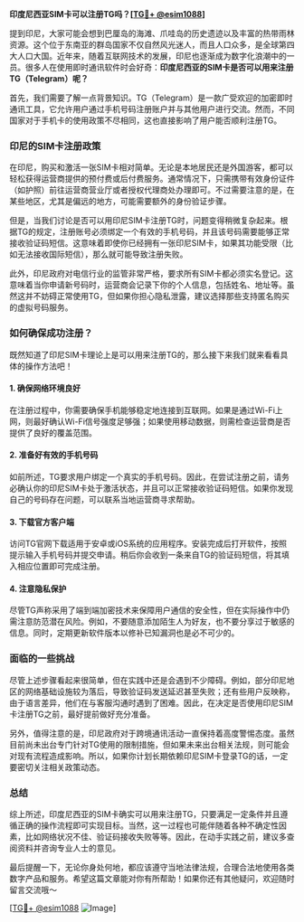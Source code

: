 **印度尼西亚SIM卡可以注册TG吗？[[TG💪+ @esim1088](https://t.me/s/esim1088)]**

提到印尼，大家可能会想到巴厘岛的海滩、爪哇岛的历史遗迹以及丰富的热带雨林资源。这个位于东南亚的群岛国家不仅自然风光迷人，而且人口众多，是全球第四大人口大国。近年来，随着互联网技术的发展，印尼也逐渐成为数字化浪潮中的一员。很多人在使用即时通讯软件时会好奇：**印度尼西亚的SIM卡是否可以用来注册TG（Telegram）呢？**

首先，我们需要了解一点背景知识。TG（Telegram）是一款广受欢迎的加密即时通讯工具，它允许用户通过手机号码注册账户并与其他用户进行交流。然而，不同国家对于手机卡的使用政策不尽相同，这也直接影响了用户能否顺利注册TG。

### 印尼的SIM卡注册政策

在印尼，购买和激活一张SIM卡相对简单。无论是本地居民还是外国游客，都可以轻松获得运营商提供的预付费或后付费服务。通常情况下，只需携带有效身份证件（如护照）前往运营商营业厅或者授权代理商处办理即可。不过需要注意的是，在某些地区，尤其是偏远的地方，可能需要额外的身份验证步骤。

但是，当我们讨论是否可以用印尼SIM卡注册TG时，问题变得稍微复杂起来。根据TG的规定，注册账号必须绑定一个有效的手机号码，并且该号码需要能够正常接收验证码短信。这意味着即使你已经拥有一张印尼SIM卡，如果其功能受限（比如无法接收国际短信），那么就可能导致注册失败。

此外，印尼政府对电信行业的监管非常严格，要求所有SIM卡都必须实名登记。这意味着当你申请新号码时，运营商会记录下你的个人信息，包括姓名、地址等。虽然这并不妨碍正常使用TG，但如果你担心隐私泄露，建议选择那些支持匿名购买的虚拟号码服务。

### 如何确保成功注册？

既然知道了印尼SIM卡理论上是可以用来注册TG的，那么接下来我们就来看看具体的操作方法吧！

#### 1. 确保网络环境良好
在注册过程中，你需要确保手机能够稳定地连接到互联网。如果是通过Wi-Fi上网，则最好确认Wi-Fi信号强度足够强；如果使用移动数据，则需检查运营商是否提供了良好的覆盖范围。

#### 2. 准备好有效的手机号码
如前所述，TG要求用户绑定一个真实的手机号码。因此，在尝试注册之前，请务必确认你的印尼SIM卡处于激活状态，并且可以正常接收验证码短信。如果你发现自己的号码存在问题，可以联系当地运营商寻求帮助。

#### 3. 下载官方客户端
访问TG官网下载适用于安卓或iOS系统的应用程序。安装完成后打开软件，按照提示输入手机号码并提交申请。稍后你会收到一条来自TG的验证码短信，将其填入相应位置即可完成注册。

#### 4. 注意隐私保护
尽管TG声称采用了端到端加密技术来保障用户通信的安全性，但在实际操作中仍需注意防范潜在风险。例如，不要随意添加陌生人为好友，也不要分享过于敏感的信息。同时，定期更新软件版本以修补已知漏洞也是必不可少的。

### 面临的一些挑战

尽管上述步骤看起来很简单，但在实践中还是会遇到不少障碍。例如，部分印尼地区的网络基础设施较为落后，导致验证码发送延迟甚至失败；还有些用户反映称，由于语言差异，他们在与客服沟通时遇到了困难。因此，在决定是否使用印尼SIM卡注册TG之前，最好提前做好充分准备。

另外，值得注意的是，印尼政府对于跨境通讯活动一直保持着高度警惕态度。虽然目前尚未出台专门针对TG使用的限制措施，但如果未来出台相关法规，则可能会对现有流程造成影响。所以，如果你计划长期依赖印尼SIM卡登录TG的话，一定要密切关注相关政策动态。

### 总结

综上所述，印度尼西亚的SIM卡确实可以用来注册TG，只要满足一定条件并且遵循正确的操作流程即可实现目标。当然，这一过程也可能伴随着各种不确定性因素，比如网络状况不佳、验证码接收失败等等。因此，在动手实践之前，建议多查阅资料并咨询专业人士的意见。

最后提醒一下，无论你身处何地，都应该遵守当地法律法规，合理合法地使用各类数字产品和服务。希望这篇文章能对你有所帮助！如果你还有其他疑问，欢迎随时留言交流哦～

[[TG💪+ @esim1088](https://t.me/s/esim1088) ![Image](https://i.postimg.cc/4NQfJmqS/Snipaste-2025-05-13-00-14-12.png)]